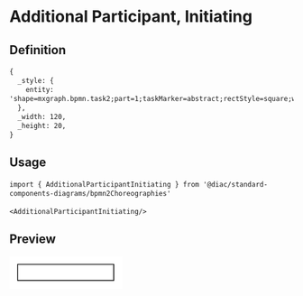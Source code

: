 # Additional Participant, Initiating

## Definition

```
{
  _style: { 
    entity: 'shape=mxgraph.bpmn.task2;part=1;taskMarker=abstract;rectStyle=square;whiteSpace=wrap;html=1;',
  },
  _width: 120,
  _height: 20,
}
```

## Usage

```
import { AdditionalParticipantInitiating } from '@diac/standard-components-diagrams/bpmn2Choreographies'

<AdditionalParticipantInitiating/>
```

## Preview

<img src="./additional-participant-initiating.png" width="200"/>
